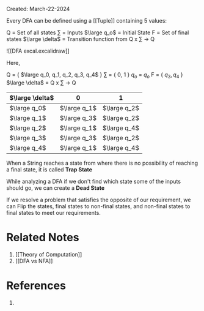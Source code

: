 Created: March-22-2024

Every DFA can be defined using a [[Tuple]] containing 5 values:

Q = Set of all states
$\sum$ = Inputs
$\large q_o$ = Initial State
F = Set of final states
$\large \delta$ = Transition function from Q x $\sum$ $\longrightarrow$ Q

![[DFA excal.excalidraw]]

Here,

Q = { $\large q_0, q_1, q_2, q_3, q_4$ }
$\sum$ = { 0, 1 }
$q_o$ = $q_o$
F = { $q_3, q_4$ }
$\large \delta$ = Q x $\sum$ $\longrightarrow$ Q

| $\large \delta$ | 0            | 1            |
| --------------- | ------------ | ------------ |
| $\large q_0$    | $\large q_1$ | $\large q_2$ |
| $\large q_1$    | $\large q_3$ | $\large q_2$ |
| $\large q_2$    | $\large q_1$ | $\large q_4$ |
| $\large q_3$    | $\large q_3$ | $\large q_2$ |
| $\large q_4$    | $\large q_1$ | $\large q_4$ |

When a String reaches a state from where there is no possibility of reaching a final state, it is called **Trap State**

While analyzing a DFA if we don't find which state some of the inputs should go, we can create a **Dead State**

If we resolve a problem that satisfies the opposite of our requirement, we can Flip the states, final states to non-final states, and non-final states to final states to meet our requirements.

# Related Notes

1. [[Theory of Computation]]
2. [[DFA vs NFA]]
# References

1. 